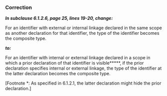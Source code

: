 ### Correction

***In subclause 6.1.2.6, page 25, lines 19-20, change:***

For an identifier with external or internal linkage declared in the same scope
as another declaration for that identifier, the type of the identifier becomes
the composite type.

***to:***

For an identifier with internal or external linkage declared in a scope in which
a prior declaration of that identifier is visible**\***, if the prior
declaration specifies internal or external linkage, the type of the identifier
at the latter declaration becomes the composite type.

\[Footnote \*: As specified in 6.1.2.1, the latter declaration might hide the
prior declaration.\]
